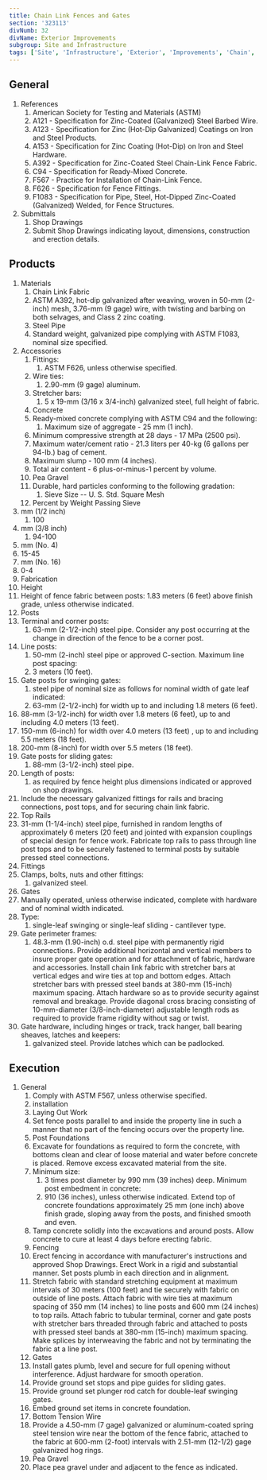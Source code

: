 ```yaml
---
title: Chain Link Fences and Gates
section: '323113'
divNumb: 32
divName: Exterior Improvements
subgroup: Site and Infrastructure
tags: ['Site', 'Infrastructure', 'Exterior', 'Improvements', 'Chain', 'Link', 'Fences', 'Gates']
---
```


## General

1. References
   1. American Society for Testing and Materials (ASTM)
   1. A121 - Specification for Zinc-Coated (Galvanized) Steel Barbed Wire.
   1. A123 - Specification for Zinc (Hot-Dip Galvanized) Coatings on Iron and Steel Products.
   1. A153 - Specification for Zinc Coating (Hot-Dip) on Iron and Steel Hardware.
   1. A392 - Specification for Zinc-Coated Steel Chain-Link Fence Fabric.
   1. C94 - Specification for Ready-Mixed Concrete.
   1. F567 - Practice for Installation of Chain-Link Fence.
   1. F626 - Specification for Fence Fittings.
   1. F1083 - Specification for Pipe, Steel, Hot-Dipped Zinc-Coated (Galvanized) Welded, for Fence Structures.
1. Submittals
   1. Shop Drawings
   1. Submit Shop Drawings indicating layout, dimensions, construction and erection details.

## Products

1. Materials
   1. Chain Link Fabric
   1. ASTM A392, hot-dip galvanized after weaving, woven in 50-mm (2-inch) mesh, 3.76-mm (9 gage) wire, with twisting and barbing on both selvages, and Class 2 zinc coating.
   1. Steel Pipe
   1. Standard weight, galvanized pipe complying with ASTM F1083, nominal size specified.
1. Accessories
   1. Fittings:
      1. ASTM F626, unless otherwise specified.
   1. Wire ties:
      1. 2.90-mm (9 gage) aluminum.
   1. Stretcher bars:
      1. 5 x 19-mm (3/16 x 3/4-inch) galvanized steel, full height of fabric.
   1. Concrete
   1. Ready-mixed concrete complying with ASTM C94 and the following:
      1. Maximum size of aggregate - 25 mm (1 inch).
   1. Minimum compressive strength at 28 days - 17 MPa (2500 psi).
   1. Maximum water/cement ratio - 21.3 liters per 40-kg (6 gallons per 94-lb.) bag of cement.
   1. Maximum slump - 100 mm (4 inches).
   1. Total air content - 6 plus-or-minus-1 percent by volume.
   1. Pea Gravel
   1. Durable, hard particles conforming to the following gradation:
      1. Sieve Size -- U. S. Std. Square Mesh
   1. Percent by Weight Passing Sieve
5. mm (1/2 inch)
   1. 100
5. mm (3/8 inch)
   1. 94-100
75. mm (No. 4)
   1. 15-45
18. mm (No. 16)
   1. 0-4
   1. Fabrication
   1. Height
   1. Height of fence fabric between posts:
      1.83 meters (6 feet) above finish grade, unless otherwise indicated.
   1. Posts
   1. Terminal and corner posts:
      1. 63-mm (2-1/2-inch) steel pipe. Consider any post occurring at the change in direction of the fence to be a corner post.
   1. Line posts:
      1. 50-mm (2-inch) steel pipe or approved C-section. Maximum line post spacing:
      1. 3 meters (10 feet).
   1. Gate posts for swinging gates:
      1. steel pipe of nominal size as follows for nominal width of gate leaf indicated:
      1. 63-mm (2-1/2-inch) for width up to and including 1.8 meters (6 feet).
   1. 88-mm (3-1/2-inch) for width over 1.8 meters (6 feet), up to and including 4.0 meters (13 feet).
   1. 150-mm (6-inch) for width over 4.0 meters (13 feet) , up to and including 5.5 meters (18 feet).
   1. 200-mm (8-inch) for width over 5.5 meters (18 feet).
   1. Gate posts for sliding gates:
      1. 88-mm (3-1/2-inch) steel pipe.
   1. Length of posts:
      1. as required by fence height plus dimensions indicated or approved on shop drawings.
   1. Include the necessary galvanized fittings for rails and bracing connections, post tops, and for securing chain link fabric.
   1. Top Rails
   1. 31-mm (1-1/4-inch) steel pipe, furnished in random lengths of approximately 6 meters (20 feet) and jointed with expansion couplings of special design for fence work. Fabricate top rails to pass through line post tops and to be securely fastened to terminal posts by suitable pressed steel connections.
   1. Fittings
   1. Clamps, bolts, nuts and other fittings:
      1. galvanized steel.
   1. Gates
   1. Manually operated, unless otherwise indicated, complete with hardware and of nominal width indicated.
   1. Type:
      1. single-leaf swinging or single-leaf sliding - cantilever type.
   1. Gate perimeter frames:
      1. 48.3-mm (1.90-inch) o.d. steel pipe with permanently rigid connections. Provide additional horizontal and vertical members to insure proper gate operation and for attachment of fabric, hardware and accessories. Install chain link fabric with stretcher bars at vertical edges and wire ties at top and bottom edges. Attach stretcher bars with pressed steel bands at 380-mm (15-inch) maximum spacing. Attach hardware so as to provide security against removal and breakage. Provide diagonal cross bracing consisting of 10-mm-diameter (3/8-inch-diameter) adjustable length rods as required to provide frame rigidity without sag or twist.
   1. Gate hardware, including hinges or track, track hanger, ball bearing sheaves, latches and keepers:
      1. galvanized steel. Provide latches which can be padlocked.

## Execution


1. General
   1. Comply with ASTM F567, unless otherwise specified.
   1. installation
   1. Laying Out Work
   1. Set fence posts parallel to and inside the property line in such a manner that no part of the fencing occurs over the property line.
   1. Post Foundations
   1. Excavate for foundations as required to form the concrete, with bottoms clean and clear of loose material and water before concrete is placed. Remove excess excavated material from the site.
   1. Minimum size:
      1. 3 times post diameter by 990 mm (39 inches) deep. Minimum post embedment in concrete:
      1. 910 (36 inches), unless otherwise indicated. Extend top of concrete foundations approximately 25 mm (one inch) above finish grade, sloping away from the posts, and finished smooth and even.
   1. Tamp concrete solidly into the excavations and around posts. Allow concrete to cure at least 4 days before erecting fabric.
   1. Fencing
   1. Erect fencing in accordance with manufacturer's instructions and approved Shop Drawings. Erect Work in a rigid and substantial manner. Set posts plumb in each direction and in alignment.
   1. Stretch fabric with standard stretching equipment at maximum intervals of 30 meters (100 feet) and tie securely with fabric on outside of line posts. Attach fabric with wire ties at maximum spacing of 350 mm (14 inches) to line posts and 600 mm (24 inches) to top rails. Attach fabric to tubular terminal, corner and gate posts with stretcher bars threaded through fabric and attached to posts with pressed steel bands at 380-mm (15-inch) maximum spacing. Make splices by interweaving the fabric and not by terminating the fabric at a line post.
   1. Gates
   1. Install gates plumb, level and secure for full opening without interference. Adjust hardware for smooth operation.
   1. Provide ground set stops and pipe guides for sliding gates.
   1. Provide ground set plunger rod catch for double-leaf swinging gates.
   1. Embed ground set items in concrete foundation.
   1. Bottom Tension Wire
   1. Provide a 4.50-mm (7 gage) galvanized or aluminum-coated spring steel tension wire near the bottom of the fence fabric, attached to the fabric at 600-mm (2-foot) intervals with 2.51-mm (12-1/2) gage galvanized hog rings.
   1. Pea Gravel
   1. Place pea gravel under and adjacent to the fence as indicated.
